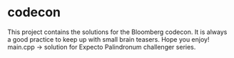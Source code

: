 # codecon
This project contains the solutions for the Bloomberg codecon. It is always a good practice to keep up with small brain teasers. Hope you enjoy!
main.cpp -> solution for Expecto Palindronum challenger series.

